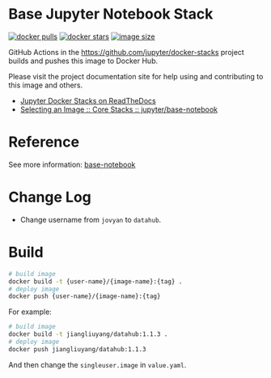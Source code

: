 # Base Jupyter Notebook Stack

[![docker pulls](https://img.shields.io/docker/pulls/jupyter/base-notebook.svg)](https://hub.docker.com/r/jupyter/base-notebook/)
[![docker stars](https://img.shields.io/docker/stars/jupyter/base-notebook.svg)](https://hub.docker.com/r/jupyter/base-notebook/)
[![image size](https://img.shields.io/docker/image-size/jupyter/base-notebook/latest)](https://hub.docker.com/r/jupyter/base-notebook/ "jupyter/base-notebook image size")

GitHub Actions in the <https://github.com/jupyter/docker-stacks> project builds and pushes this image to Docker Hub.

Please visit the project documentation site for help using and contributing to this image and others.

- [Jupyter Docker Stacks on ReadTheDocs](https://jupyter-docker-stacks.readthedocs.io/en/latest/index.html)
- [Selecting an Image :: Core Stacks :: jupyter/base-notebook](https://jupyter-docker-stacks.readthedocs.io/en/latest/using/selecting.html#jupyter-base-notebook)

# Reference

See more information: [base-notebook](https://github.com/jupyter/docker-stacks/tree/master/base-notebook)

# Change Log

- Change username from `jovyan` to `datahub`.

# Build

```bash
# build image
docker build -t {user-name}/{image-name}:{tag} .
# deploy image
docker push {user-name}/{image-name}:{tag}
```

For example:

```bash
# build image
docker build -t jiangliuyang/datahub:1.1.3 .
# deploy image
docker push jiangliuyang/datahub:1.1.3
```

And then change the `singleuser.image` in `value.yaml`.
